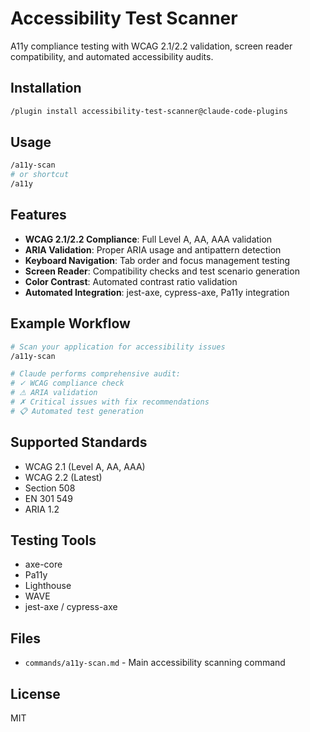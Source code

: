 # Accessibility Test Scanner

A11y compliance testing with WCAG 2.1/2.2 validation, screen reader compatibility, and automated accessibility audits.

## Installation

```bash
/plugin install accessibility-test-scanner@claude-code-plugins
```

## Usage

```bash
/a11y-scan
# or shortcut
/a11y
```

## Features

- **WCAG 2.1/2.2 Compliance**: Full Level A, AA, AAA validation
- **ARIA Validation**: Proper ARIA usage and antipattern detection
- **Keyboard Navigation**: Tab order and focus management testing
- **Screen Reader**: Compatibility checks and test scenario generation
- **Color Contrast**: Automated contrast ratio validation
- **Automated Integration**: jest-axe, cypress-axe, Pa11y integration

## Example Workflow

```bash
# Scan your application for accessibility issues
/a11y-scan

# Claude performs comprehensive audit:
# ✓ WCAG compliance check
# ⚠ ARIA validation
# ✗ Critical issues with fix recommendations
# 📋 Automated test generation
```

## Supported Standards

- WCAG 2.1 (Level A, AA, AAA)
- WCAG 2.2 (Latest)
- Section 508
- EN 301 549
- ARIA 1.2

## Testing Tools

- axe-core
- Pa11y
- Lighthouse
- WAVE
- jest-axe / cypress-axe

## Files

- `commands/a11y-scan.md` - Main accessibility scanning command

## License

MIT
